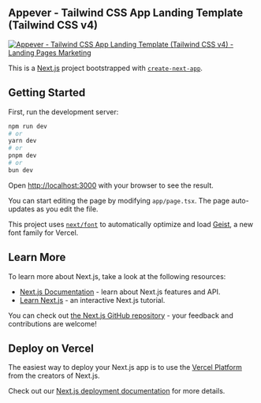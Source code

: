 ## Appever - Tailwind CSS App Landing Template (Tailwind CSS v4)

[![Appever - Tailwind CSS App Landing Template (Tailwind CSS v4) - Landing Pages Marketing](https://market-resized.envatousercontent.com/themeforest.net/files/586578862/01_appever.__large_preview.png?auto=format&q=94&cf_fit=crop&gravity=top&h=8000&w=590&s=15a3f77b558e9e8213d0af080e22bdfee7f12775849e68d838f2d5247cbf9559)](https://themeforest.net/item/appever-app-landing-template-tailwind-css/full_screen_preview/51550185)

This is a [Next.js](https://nextjs.org) project bootstrapped with [`create-next-app`](https://nextjs.org/docs/app/api-reference/cli/create-next-app).

## Getting Started

First, run the development server:

```bash
npm run dev
# or
yarn dev
# or
pnpm dev
# or
bun dev
```

Open [http://localhost:3000](http://localhost:3000) with your browser to see the result.

You can start editing the page by modifying `app/page.tsx`. The page auto-updates as you edit the file.

This project uses [`next/font`](https://nextjs.org/docs/app/building-your-application/optimizing/fonts) to automatically optimize and load [Geist](https://vercel.com/font), a new font family for Vercel.

## Learn More

To learn more about Next.js, take a look at the following resources:

- [Next.js Documentation](https://nextjs.org/docs) - learn about Next.js features and API.
- [Learn Next.js](https://nextjs.org/learn) - an interactive Next.js tutorial.

You can check out [the Next.js GitHub repository](https://github.com/vercel/next.js) - your feedback and contributions are welcome!

## Deploy on Vercel

The easiest way to deploy your Next.js app is to use the [Vercel Platform](https://vercel.com/new?utm_medium=default-template&filter=next.js&utm_source=create-next-app&utm_campaign=create-next-app-readme) from the creators of Next.js.

Check out our [Next.js deployment documentation](https://nextjs.org/docs/app/building-your-application/deploying) for more details.